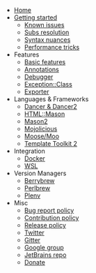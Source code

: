 * [Home](https://github.com/hurricup/Perl5-IDEA/wiki)
* [Getting started](https://github.com/Camelcade/Perl5-IDEA/wiki/Getting-started)
  * [Known issues](https://github.com/hurricup/Perl5-IDEA/wiki/Known-issues)
  * [Subs resolution](https://github.com/hurricup/Perl5-IDEA/wiki/Subs-resolution-status)
  * [Syntax nuances](https://github.com/hurricup/Perl5-IDEA/wiki/Perl-syntax-nuances)
  * [Performance tricks](https://github.com/Camelcade/Perl5-IDEA/wiki/Performance-tricks)
* Features
  * [Basic features](https://github.com/hurricup/Perl5-IDEA/wiki/Implemented-features)
  * [Annotations](https://github.com/Camelcade/Perl5-IDEA/wiki/Annotations)
  * [Debugger](https://github.com/hurricup/Perl5-IDEA/wiki/Perl-Debugger)
  * [Exception::Class](https://github.com/Camelcade/Perl5-IDEA/wiki/ExceptionClass)
  * [Exporter](https://github.com/hurricup/Perl5-IDEA/wiki/Exporter-support)
* Languages & Frameworks
  * [Dancer & Dancer2](https://github.com/Camelcade/Perl5-IDEA/wiki/Dancer-&-Dancer2)
  * [HTML::Mason](https://github.com/hurricup/Perl5-IDEA/wiki/HTMLMason-support)
  * [Mason2](https://github.com/hurricup/Perl5-IDEA/wiki/Mason2-support)
  * [Mojolicious](https://github.com/hurricup/Perl5-IDEA/wiki/Mojolicious-support)
  * [Moose/Moo](https://github.com/hurricup/Perl5-IDEA/wiki/Moose-support)
  * [Template Toolkit 2](https://github.com/Camelcade/Perl5-IDEA/wiki/Template-Toolkit-2)
* Integration
  * [Docker](https://github.com/Camelcade/Perl5-IDEA/wiki/Docker-support)
  * [WSL](https://github.com/Camelcade/Perl5-IDEA/wiki/WSL-support)
* Version Managers
  * [Berrybrew](https://github.com/Camelcade/Perl5-IDEA/wiki/Berrybrew-support)
  * [Perlbrew](https://github.com/Camelcade/Perl5-IDEA/wiki/Perlbrew-support)
  * [Plenv](https://github.com/Camelcade/Perl5-IDEA/wiki/Plenv-support)
* Misc
  * [Bug report policy](https://github.com/hurricup/Perl5-IDEA/wiki/Bug-report-policy)
  * [Contribution policy](https://github.com/hurricup/Perl5-IDEA/wiki/Contribution-policy)
  * [Release policy](https://github.com/hurricup/Perl5-IDEA/wiki/Release-policy)
  * [Twitter](https://twitter.com/CamelcadeIDE)
  * [Gitter](https://gitter.im/IntelliJ-Plugin-Perl5/Lobby)
  * [Google group](https://groups.google.com/forum/#!forum/camelcade)
  * [JetBrains repo](https://plugins.jetbrains.com/plugin/7796)
  * [Donate](https://www.paypal.com/cgi-bin/webscr?cmd=_s-xclick&hosted_button_id=HJCUADZKY5G7E)

